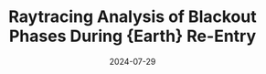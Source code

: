 ---
title: "Raytracing Analysis of Blackout Phases During {Earth} Re-Entry"
permalink: /conference/2024-raytracing-analysis
excerpt: "Giangaspero, Vincent and **Sharma, Vatsalya** and Lani, Andrea and Poedts, Stefaan"
date: 2024-07-29
venue: "AIAA Aviation 2024 Forum"
paperurl: "https://doi.org/10.2514/6.2024-4047"
---